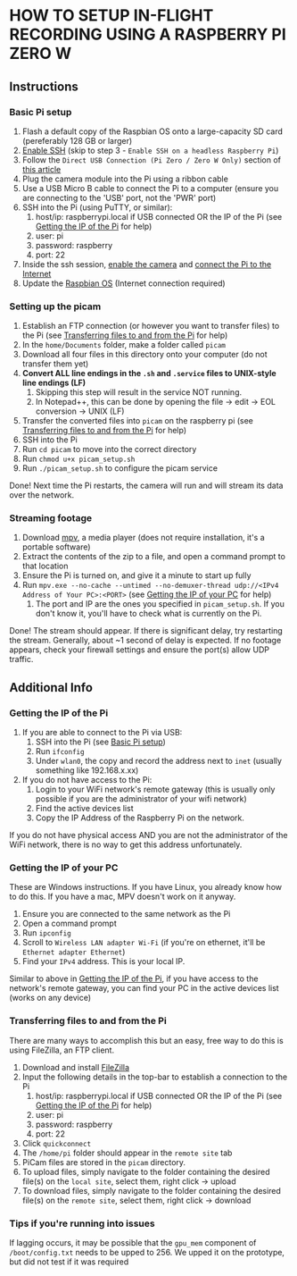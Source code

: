 # HOW TO SETUP IN-FLIGHT RECORDING USING A RASPBERRY PI ZERO W

## Instructions

### Basic Pi setup

1. Flash a default copy of the Raspbian OS onto a large-capacity SD card (pereferably 128 GB or larger)
1. [Enable SSH](https://www.raspberrypi.org/documentation/remote-access/ssh/README.md) (skip to step 3 - `Enable SSH on a headless Raspberry Pi`)
1. Follow the `Direct USB Connection (Pi Zero / Zero W Only)` section of [this article](https://www.tomshardware.com/reviews/raspberry-pi-headless-setup-how-to,6028.html)
1. Plug the camera module into the Pi using a ribbon cable
1. Use a USB Micro B cable to connect the Pi to a computer (ensure you are connecting to the 'USB' port, not the 'PWR' port)
1. SSH into the Pi (using PuTTY, or similar):
    1. host/ip: raspberrypi.local if USB connected OR the IP of the Pi (see [Getting the IP of the Pi](#getting-the-ip-of-the-pi) for help)
    1. user: pi
    1. password: raspberry
    1. port: 22
1. Inside the ssh session, [enable the camera](https://www.raspberrypi.org/documentation/configuration/camera.md) and [connect the Pi to the Internet](https://www.raspberrypi.org/documentation/configuration/wireless/wireless-cli.md)
1. Update the [Raspbian OS](https://www.raspberrypi.org/documentation/raspbian/updating.md) (Internet connection required)

### Setting up the picam

1. Establish an FTP connection (or however you want to transfer files) to the Pi (see [Transferring files to and from the Pi](#transferring-files-to-and-from-the-pi) for help)
1. In the `home/Documents` folder, make a folder called `picam`
1. Download all four files in this directory onto your computer (do not transfer them yet)
1. **Convert ALL line endings in the `.sh` and `.service` files to UNIX-style line endings (LF)**
    1. Skipping this step will result in the service NOT running.
    1. In Notepad++, this can be done by opening the file -> edit -> EOL conversion -> UNIX (LF)
1. Transfer the converted files into `picam` on the raspberry pi (see [Transferring files to and from the Pi](#transferring-files-to-and-from-the-pi) for help)
1. SSH into the Pi
1. Run `cd picam` to move into the correct directory
1. Run `chmod u+x picam_setup.sh`
1. Run `./picam_setup.sh` to configure the picam service

Done! Next time the Pi restarts, the camera will run and will stream its data over the network.

### Streaming footage

1. Download [mpv](https://mpv.io/), a media player (does not require installation, it's a portable software)
1. Extract the contents of the zip to a file, and open a command prompt to that location
1. Ensure the Pi is turned on, and give it a minute to start up fully
1. Run `mpv.exe --no-cache --untimed --no-demuxer-thread udp://<IPv4 Address of Your PC>:<PORT>` (see [Getting the IP of your PC](#getting-the-ip-of-your-pc) for help)
    1. The port and IP are the ones you specified in `picam_setup.sh`. If you don't know it, you'll have to check what is currently on the Pi.

Done! The stream should appear. If there is significant delay, try restarting the stream. Generally, about ~1 second of delay is expected. If no footage appears, check your firewall settings and ensure the port(s) allow UDP traffic.

## Additional Info

### Getting the IP of the Pi

1. If you are able to connect to the Pi via USB:
    1. SSH into the Pi (see [Basic Pi setup](#basic-pi-setup))
    1. Run `ifconfig`
    1. Under `wlan0`, the copy and record the address next to `inet` (usually something like 192.168.x.xx)
1. If you do not have access to the Pi:
    1. Login to your WiFi network's remote gateway (this is usually only possible if you are the administrator of your wifi network)
    1. Find the active devices list
    1. Copy the IP Address of the Raspberry Pi on the network.

If you do not have physical access AND you are not the administrator of the WiFi network, there is no way to get this address unfortunately.

### Getting the IP of your PC

These are Windows instructions. If you have Linux, you already know how to do this. If you have a mac, MPV doesn't work on it anyway.

1. Ensure you are connected to the same network as the Pi
1. Open a command prompt
1. Run `ipconfig`
1. Scroll to `Wireless LAN adapter Wi-Fi` (if you're on ethernet, it'll be `Ethernet adapter Ethernet`)
1. Find your `IPv4` address. This is your local IP.

Similar to above in [Getting the IP of the Pi](#getting-the-ip-of-the-pi), if you have access to the network's remote gateway, you can find your PC in the active devices list (works on any device)

### Transferring files to and from the Pi

There are many ways to accomplish this but an easy, free way to do this is using FileZilla, an FTP client.

1. Download and install [FileZilla](https://filezilla-project.org/)
1. Input the following details in the top-bar to establish a connection to the Pi
    1. host/ip: raspberrypi.local if USB connected OR the IP of the Pi (see [Getting the IP of the Pi](#getting-the-ip-of-the-pi) for help)
    1. user: pi
    1. password: raspberry
    1. port: 22
1. Click `quickconnect`
1. The `/home/pi` folder should appear in the `remote site` tab
1. PiCam files are stored in the `picam` directory.
1. To upload files, simply navigate to the folder containing the desired file(s) on the `local site`, select them, right click -> upload
1. To download files, simply navigate to the folder containing the desired file(s) on the `remote site`, select them, right click -> download

### Tips if you're running into issues

If lagging occurs, it may be possible that the `gpu_mem` component of `/boot/config.txt` needs to be upped to 256. We upped it on the prototype, but did not test if it was required
